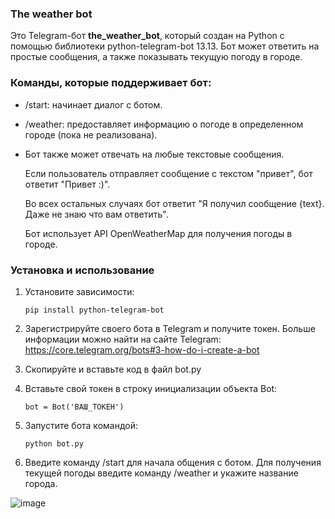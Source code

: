 ### The weather bot

  Это Telegram-бот **the_weather_bot**, который создан на Python с помощью библиотеки python-telegram-bot 13.13.
Бот может ответить на простые сообщения, а также показывать текущую погоду в городе.

### Команды, которые поддерживает бот:

- /start: начинает диалог с ботом.

- /weather: предоставляет информацию о погоде в определенном городе (пока не реализована).

- Бот также может отвечать на любые текстовые сообщения. 

  Если пользователь отправляет сообщение с текстом "привет", бот ответит "Привет :)".

  Во всех остальных случаях бот ответит "Я получил сообщение {text}. Даже не знаю что вам ответить".

  Бот использует API OpenWeatherMap для получения погоды в городе. 

### Установка и использование
1. Установите зависимости:

   ```pip install python-telegram-bot```

2. Зарегистрируйте своего бота в Telegram и получите токен. Больше информации можно найти на сайте Telegram: https://core.telegram.org/bots#3-how-do-i-create-a-bot

3. Скопируйте и вставьте код в файл bot.py

4. Вставьте свой токен в строку инициализации объекта Bot:

   ```bot = Bot('ВАШ_ТОКЕН')```
   
5. Запустите бота командой:
  
   ```python bot.py```
   
6. Введите команду /start для начала общения с ботом. 
   Для получения текущей погоды введите команду /weather и укажите название города.
   
   
   

![image](https://user-images.githubusercontent.com/108083300/230403850-5765a6bd-a351-47fd-8324-d95052ae7f12.png)


